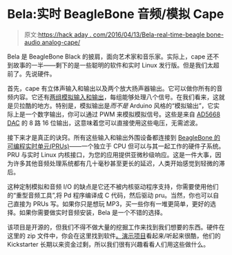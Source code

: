 # Bela:实时 BeagleBone 音频/模拟 Cape

> 原文:[https://hack aday . com/2016/04/13/Bela-real-time-beagle bone-audio analog-cape/](https://hackaday.com/2016/04/13/bela-real-time-beaglebone-audioanalog-cape/)

Bela 是 BeagleBone Black 的披肩，面向艺术家和音乐家。实际上，cape 还不到故事的一半——剩下的是一些聪明的软件和实时 Linux 发行版。但是我们太超前了。先说硬件。

首先，cape 有立体声输入和输出以及两个放大扬声器输出。它可以做你所有的音频内容。它还有[两组模拟输入和输出](http://bela.io/audio-vs-analogue.html)，每组能够处理八个信号。在我们看来，这就是贝拉酷的地方。特别是，模拟输出是*而不是* Arduino 风格的“模拟输出”，它实际上是一个数字输出，你可以通过 PWM 来模拟模拟信号。这些是来自 [AD5668 DAC](http://www.analog.com/en/products/digital-to-analog-converters/da-converters/ad5668.html) 的 8 路 16 位输出，这意味着您可以直接使用这些电压，无需滤波。

接下来才是真正的诀窍。所有这些输入和输出外围设备都连接到 [BeagleBone 的可编程实时单元(PRUs)](http://hackaday.com/2014/06/22/an-introduction-to-the-beaglebone-pru/)——一个独立于 CPU 但可以与其一起工作的硬件子系统。PRU 与实时 Linux 内核接口，为您的应用提供亚微秒级响应。这是一件大事，因为许多其他音频处理系统都有几十毫秒甚至更长的延迟，人类开始感觉到轻微的滞后。

这种定制模拟和音频 I/O 的缺点是它还不被内核驱动程序支持，你需要使用他们的“重型音频工具”,将 Pd 程序编译成 C 代码，然后驱动 pru。当然，你也可以自己直接为 PRUs 写。如果你只是想玩 MP3，买一些你有一堆更简单，更好的选择。如果你需要做实时音频安装，Bela 是一个不错的选择。

该项目是开源的，但我们不得不做大量的挖掘工作来找到我们想要的东西。硬件在这里的 zip 文件中，你会在这里找到软件[。](https://code.soundsoftware.ac.uk/projects/beaglert)[演示项目](http://bela.io/made-with-bela/index.html)看起来/听起来很酷，他们的 Kickstarter 长期以来资金过剩，所以我们很有兴趣看看人们用这些做什么。